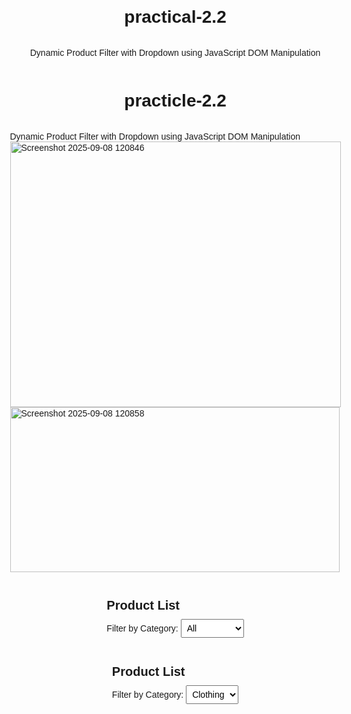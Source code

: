 # practical-2.2
Dynamic Product Filter with Dropdown using JavaScript DOM Manipulation
# practicle-2.2
Dynamic Product Filter with Dropdown using JavaScript DOM Manipulation
<img width="529" height="425" alt="Screenshot 2025-09-08 120846" src="https://github.com/user-attachments/assets/3aa5a8f5-42a9-40fa-ba36-4bbf4ff01855" />
<img width="527" height="264" alt="Screenshot 2025-09-08 120858" src="https://github.com/user-attachments/assets/052ee065-ccc2-4385-8f28-88e705435d31" />
<!DOCTYPE html>
<html lang="en">
<head>
  <meta charset="UTF-8">
  <meta name="viewport" content="width=device-width, initial-scale=1.0">
  <title>Product List Filter</title>
  <style>
    body {
      font-family: Arial, sans-serif;
      display: flex;
      flex-direction: column;
      align-items: center;
      margin: 20px;
    }

    .container {
      width: 500px;
      border: 2px solid black;
      padding: 15px;
      margin-bottom: 20px;
    }

    h2 {
      font-size: 20px;
      margin-bottom: 10px;
    }

    select {
      padding: 5px;
      margin-bottom: 15px;
      font-size: 14px;
    }

    ul {
      list-style: none;
      padding: 0;
      margin: 0;
    }

    li {
      background-color: #f8f8f8;
      padding: 10px;
      margin-bottom: 5px;
      border: 1px solid #ddd;
      border-radius: 4px;
    }
  </style>
</head>
<body>

  <div class="container">
    <h2>Product List</h2>
    <label for="category1">Filter by Category: </label>
    <select id="category1">
      <option value="All">All</option>
      <option value="Clothing">Clothing</option>
      <option value="Electronics">Electronics</option>
      <option value="Books">Books</option>
    </select>
    <ul id="list1"></ul>
  </div>

  <div class="container">
    <h2>Product List</h2>
    <label for="category2">Filter by Category: </label>
    <select id="category2">
      <option value="Clothing">Clothing</option>
      <option value="Books">Books</option>
    </select>
    <ul id="list2"></ul>
  </div>

  <script>
    // Product data
    const products = [
      { name: "T-Shirt", category: "Clothing" },
      { name: "Jeans", category: "Clothing" },
      { name: "Headphones", category: "Electronics" },
      { name: "Smartphone", category: "Electronics" },
      { name: "Novel", category: "Books" },
      { name: "Cookbook", category: "Books" }
    ];

    // Function to filter products and display them
    function updateProductList(selectId, listId) {
      const category = document.getElementById(selectId).value;
      const list = document.getElementById(listId);

      // Clear the previous list
      list.innerHTML = "";

      // Filter products based on the selected category
      const filteredProducts =
        category === "All"
          ? products
          : products.filter(p => p.category === category);

      // Display filtered products
      filteredProducts.forEach(product => {
        const li = document.createElement("li");
        li.textContent = product.name;
        list.appendChild(li);
      });
    }

    // Initialize first dropdown
    document.getElementById("category1").addEventListener("change", () => {
      updateProductList("category1", "list1");
    });

    // Initialize second dropdown
    document.getElementById("category2").addEventListener("change", () => {
      updateProductList("category2", "list2");
    });

    // Load initial data
    updateProductList("category1", "list1");
    updateProductList("category2", "list2");
  </script>
</body>
</html>
